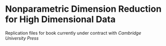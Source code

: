 # Nonparametric Dimension Reduction for High Dimensional Data
Replication files for book currently under contract with *Cambridge University Press*
